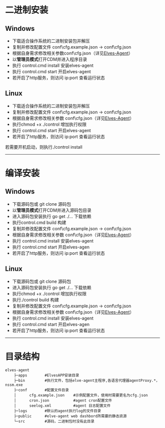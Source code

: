# 二进制安装

## Windows

* 下载适合操作系统的二进制安装包并解压
* 复制并修改配置文件 conf\cfg.example.json -&gt; conf\cfg.json 
* 根据自身需求修改相关参数conf\cfg.json（详见[Elves-Agent](/zu-jian-jie-shao/elves-agent.md)）
* 以**管理员模式**打开CDM并进入程序目录
* 执行 control.cmd install 安装elves-agent
* 执行 control.cmd start 开启elves-agent
* 若开启了http服务，则访问 ip:port 查看运行状态

## Linux

* 下载适合操作系统的二进制安装包并解压
* 复制并修改配置文件 conf\cfg.example.json -&gt; conf\cfg.json 
* 根据自身需求修改相关参数 conf\cfg.json（详见[Elves-Agent](/zu-jian-jie-shao/elves-agent.md)）
* 执行chmod +x ./control 增加执行权限
* 执行 control.cmd start 开启elves-agent
* 若开启了http服务，则访问 ip:port 查看运行状态

若需要开机启动，则执行./control install

---

# 编译安装

## Windows

* 下载源码包或 git clone  源码包
* 以**管理员模式**打开CDM并进入源码包目录
* 进入源码包安装执行 go get ./... 下载依赖
* 执行control.cmd build 构建
* 复制并修改配置文件 conf\cfg.example.json -&gt; conf\cfg.json 
* 根据自身需求修改相关参数 conf\cfg.json（详见[Elves-Agent](/zu-jian-jie-shao/elves-agent.md)）
* 执行 control.cmd install 安装elves-agent
* 执行 control.cmd start 开启elves-agen
* 若开启了http服务，则访问 ip:port 查看运行状态

## Linux

* 下载源码包或 git clone 源码包
* 进入源码包安装执行 go get ./... 下载依赖
* 执行chmod +x ./control 增加执行权限
* 执行./control build 构建
* 复制并修改配置文件 conf\cfg.example.json -&gt; conf\cfg.json 
* 根据自身需求修改相关参数 conf\cfg.json（详见[Elves-Agent](/zu-jian-jie-shao/elves-agent.md)）
* 执行 control.cmd install 安装elves-agent
* 执行 control.cmd start 开启elves-agen
* 若开启了http服务，则访问 ip:port 查看运行状态

---

# 目录结构

```
elves-agent
    ├─apps        #ElvesAPP安装目录
    ├─bin         #执行文件，包括elve-agent主程序,各语言代理器agentProxy.*，nssm.exe     
    ├─conf        #配置文件目录          
    │      cfg.example.json    #示例配置文件，使用时需要更名为cfg.json
    │      cron.json           #agent cron配置文件
    │      seelog.xml          #agent 日志配置文件
    ├─logs        #默认的agent执行log的文件目录
    ├─public      #elve-agent web dashbord所需要的静态资源
    └─src         #源码，二进制包时没有此目录
```



